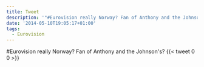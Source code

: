 ```yaml
---
title: Tweet
description: '"#Eurovision really Norway? Fan of Anthony and the Johnson''s?"'
date: '2014-05-10T19:05:17+01:00'
tags:
  - Eurovision
---
```

#Eurovision really Norway? Fan of Anthony and the Johnson's?
      {{< tweet 0 0 >}}
    
